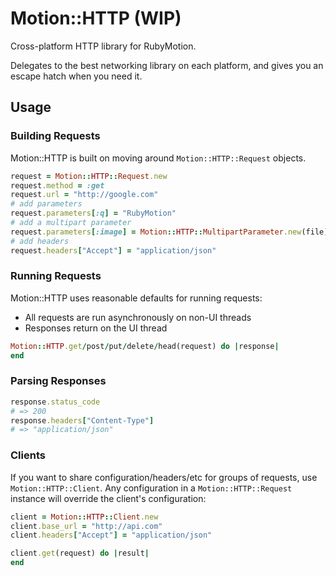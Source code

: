 # Motion::HTTP (WIP)

Cross-platform HTTP library for RubyMotion.

Delegates to the best networking library on each platform, and gives you an escape hatch when you need it.

## Usage

### Building Requests

Motion::HTTP is built on moving around `Motion::HTTP::Request` objects.

```ruby
request = Motion::HTTP::Request.new
request.method = :get
request.url = "http://google.com"
# add parameters
request.parameters[:q] = "RubyMotion"
# add a multipart parameter
request.parameters[:image] = Motion::HTTP::MultipartParameter.new(file)
# add headers
request.headers["Accept"] = "application/json"
```

### Running Requests

Motion::HTTP uses reasonable defaults for running requests:

- All requests are run asynchronously on non-UI threads
- Responses return on the UI thread

```ruby
Motion::HTTP.get/post/put/delete/head(request) do |response|
end
```

### Parsing Responses

```ruby
response.status_code
# => 200
response.headers["Content-Type"]
# => "application/json"
```

### Clients

If you want to share configuration/headers/etc for groups of requests, use `Motion::HTTP::Client`. Any configuration in a `Motion::HTTP::Request` instance will override the client's configuration:

```ruby
client = Motion::HTTP::Client.new
client.base_url = "http://api.com"
client.headers["Accept"] = "application/json"

client.get(request) do |result|
end
```
